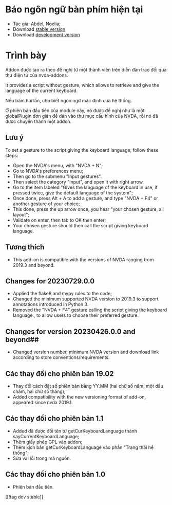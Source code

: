 # Báo ngôn ngữ bàn phím hiện tại #

* Tác giả: Abdel, Noelia;
* Download [stable
  version](https://www.nvaccess.org/addonStore/legacy?file=sayCurrentKeyboardLanguage)
* Download [development
  version](https://www.nvaccess.org/addonStore/legacy?file=sayCurrentKeyboardLanguage)

# Trình bày #

Addon được tạo ra theo đề nghị từ một thành viên trên diễn đàn trao đổi qua
thư điện tử của  nvda-addons.

It provides a script without gesture, which allows to retrieve and give the
language of the current keyboard.

Nếu bấm hai lần, cho biết ngôn ngữ mặc định của hệ thống.

Ở phiên bản đầu tiên của module này, nó được đề nghị như là một globalPlugin
đơn giản để dán vào thư mục cấu hình của NVDA, rồi nó đã được chuyển thành
một addon.

## Lưu ý ##

To set a gesture to the script giving the keyboard language, follow these
steps:

* Open the NVDA's menu, with "NVDA + N";
* Go to NVDA's preferences menu;
* Then go to the submenu "Input gestures".
* Then select the category "Input", and open it with right arrow.
* Go to the item labeled "Gives the language of the keyboard in use, if
  pressed twice, give the default language of the system";
* Once done, press Alt + A to add a gesture, and type "NVDA + F4" or another
  gesture of your choice;
* This done, press the up arrow once, you hear "your chosen gesture, all
  layout";
* Validate on enter, then tab to OK then enter;
* Your chosen gesture should then call the script giving keyboard language.

## Tương thích ##

* This add-on is compatible with the versions of NVDA ranging from 2019.3
  and beyond.

## Changes for 20230729.0.0 ##

* Applied the flake8 and mypy rules to the code;
* Changed the minimum supported NVDA version to 2019.3 to support
  annotations introduced in Python 3.
* Removed the "NVDA + F4" gesture calling the script giving the keyboard
  language., to allow users to choose their preferred gesture.

## Changes for version 20230426.0.0 and beyond##

* Changed version number, minimum NVDA version and download link according
  to store conventions/requirements.

## Các thay đổi cho phiên bản 19.02 ##

* Thay đổi cách đặt số phiên bản bằng YY.MM (hai chữ số năm, một dấu chấm,
  hai chữ số tháng);
* Added compatibility with the new versioning format of add-on, appeared
  since nvda 2019.1.

## Các thay đổi cho phiên bản 1.1 ##

* Added đã được đổi tên từ getCurKeyboardLanguage thành
  sayCurrentKeyboardLanguage;
* Thêm giấy phép GPL vào addon;
* Thêm kịch bản getCurKeyboardLanguage vào phần "Trạng thái hệ thống";
* Sửa vài lỗi trong mã nguồn.

## Các thay đổi cho phiên bản 1.0 ##

* Phiên bản đầu tiên.

[[!tag dev stable]]
